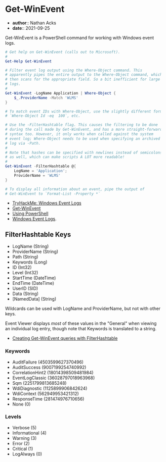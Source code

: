 # Get-WinEvent

* **author**:: Nathan Acks
* **date**:: 2021-09-25

Get-WinEvent is a PowerShell command for working with Windows event logs.

```powershell
# Get help on Get-WinEvent (calls out to Microsoft).
#
Get-Help Get-WinEvent

# Filter event log output using the Where-Object command. This
# apparently pipes the entire output to the Where-Object command, which
# then scans for the appropriate field. So a bit inefficient for large
# logs.
#
Get-WinEvent -LogName Application | Where-Object {
	$_.ProviderName -Match 'WLMS'
}

# To match event IDs with Where-Object, use the slightly different form
# `Where-Object Id -eq  100`, etc.

# Use the -FilterHashtable flag. This causes the filtering to be done
# during the call made by Get-WinEvent, and has a more straight-forward
# syntax too. However, it only works when called against the system
# event log; Where-Object needs to be used when specifying an archived
# log via -Path.
#
# Note that hashes can be specified with newlines instead of semicolons
# as well, which can make scripts A LOT more readable!
#
Get-WinEvent -FilterHashtable @{
	LogName = 'Application';
	ProviderName = 'WLMS'
}

# To display all information about an event, pipe the output of
# Get-WinEvent to `Format-List -Property *`
```

* [TryHackMe: Windows Event Logs](tryhackme-windows-event-logs.md)
* [Get-WinEvent](https://docs.microsoft.com/powershell/module/microsoft.powershell.diagnostics/get-winevent)
* [Using PowerShell](powershell.md)
* [Windows Event Logs](windows-event-logs.md).

## FilterHashtable Keys

* LogName (String)
* ProviderName (String)
* Path (String)
* Keywords (Long)
* ID (Int32)
* Level (Int32)
* StartTime (DateTime)
* EndTime (DateTime)
* UserID (SID)
* Data (String)
* \[NamedData\] (String)

Wildcards can be used with LogName and ProviderName, but not with other keys.

Event Viewer displays *most* of these values in the "General" when viewing an individual log entry, though note that Keywords is translated to a string.

* [Creating Get-WinEvent queries with FilterHashtable](https://docs.microsoft.com/powershell/scripting/samples/Creating-Get-WinEvent-queries-with-FilterHashtable)

### Keywords

* AuditFailure (4503599627370496)
* AuditSuccess (9007199254740992)
* CorrelationHint2 (18014398509481984)
* EventLogClassic (36028797018963968)
* Sqm (2251799813685248)
* WdiDiagnostic (1125899906842624)
* WdiContext (562949953421312)
* ResponseTime (281474976710656)
* None (0)

### Levels

* Verbose (5)
* Informational (4)
* Warning (3)
* Error (2)
* Critical (1)
* LogAlways (0)
